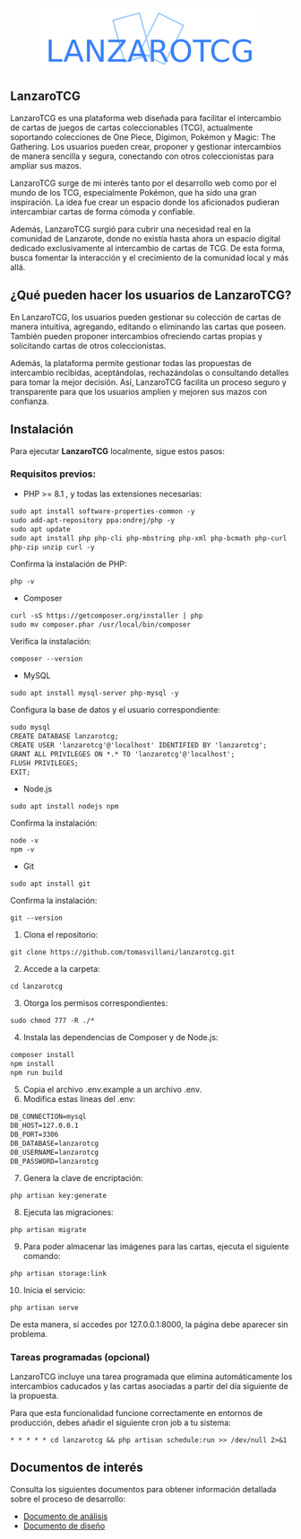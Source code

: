 <p align="center"><a href="#"><img src="/public/img/logo-extendido.png" width="400" alt="LanzaroTCG"></a></p>

## LanzaroTCG

LanzaroTCG es una plataforma web diseñada para facilitar el intercambio de cartas de juegos de cartas coleccionables (TCG), actualmente soportando colecciones de One Piece, Digimon, Pokémon y Magic: The Gathering. Los usuarios pueden crear, proponer y gestionar intercambios de manera sencilla y segura, conectando con otros coleccionistas para ampliar sus mazos.

LanzaroTCG surge de mi interés tanto por el desarrollo web como por el mundo de los TCG, especialmente Pokémon, que ha sido una gran inspiración. La idea fue crear un espacio donde los aficionados pudieran intercambiar cartas de forma cómoda y confiable.

Además, LanzaroTCG surgió para cubrir una necesidad real en la comunidad de Lanzarote, donde no existía hasta ahora un espacio digital dedicado exclusivamente al intercambio de cartas de TCG. De esta forma, busca fomentar la interacción y el crecimiento de la comunidad local y más allá.

## ¿Qué pueden hacer los usuarios de LanzaroTCG?

En LanzaroTCG, los usuarios pueden gestionar su colección de cartas de manera intuitiva, agregando, editando o eliminando las cartas que poseen. También pueden proponer intercambios ofreciendo cartas propias y solicitando cartas de otros coleccionistas.

Además, la plataforma permite gestionar todas las propuestas de intercambio recibidas, aceptándolas, rechazándolas o consultando detalles para tomar la mejor decisión. Así, LanzaroTCG facilita un proceso seguro y transparente para que los usuarios amplíen y mejoren sus mazos con confianza.

## Instalación

Para ejecutar **LanzaroTCG** localmente, sigue estos pasos:

### Requisitos previos:

- PHP >= 8.1 , y todas las extensiones necesarias:
```
sudo apt install software-properties-common -y
sudo add-apt-repository ppa:ondrej/php -y
sudo apt update
sudo apt install php php-cli php-mbstring php-xml php-bcmath php-curl php-zip unzip curl -y
```
Confirma la instalación de PHP:
```
php -v
```
- Composer
```
curl -sS https://getcomposer.org/installer | php
sudo mv composer.phar /usr/local/bin/composer
```
Verifica la instalación:
```
composer --version
```
- MySQL
```
sudo apt install mysql-server php-mysql -y
```
Configura la base de datos y el usuario correspondiente:
```
sudo mysql
CREATE DATABASE lanzarotcg;
CREATE USER 'lanzarotcg'@'localhost' IDENTIFIED BY 'lanzarotcg';
GRANT ALL PRIVILEGES ON *.* TO 'lanzarotcg'@'localhost';
FLUSH PRIVILEGES;
EXIT;
```
- Node.js
```
sudo apt install nodejs npm
```
Confirma la instalación:
```
node -v
npm -v
```
- Git
```
sudo apt install git
```
Confirma la instalación:
```
git --version
```

1. Clona el repositorio:
```
git clone https://github.com/tomasvillani/lanzarotcg.git
```
2. Accede a la carpeta:
```
cd lanzarotcg
```
3. Otorga los permisos correspondientes:
```
sudo chmod 777 -R ./*
```
4. Instala las dependencias de Composer y de Node.js:
```
composer install
npm install
npm run build
```
5. Copia el archivo .env.example a un archivo .env.
6. Modifica estas líneas del .env:
```
DB_CONNECTION=mysql
DB_HOST=127.0.0.1
DB_PORT=3306
DB_DATABASE=lanzarotcg
DB_USERNAME=lanzarotcg
DB_PASSWORD=lanzarotcg
```
7. Genera la clave de encriptación:
```
php artisan key:generate
```
8. Ejecuta las migraciones:
```
php artisan migrate
```
9. Para poder almacenar las imágenes para las cartas, ejecuta el siguiente comando:
```
php artisan storage:link
```
10. Inicia el servicio:
```
php artisan serve
```

De esta manera, si accedes por 127.0.0.1:8000, la página debe aparecer sin problema.

### Tareas programadas (opcional)

LanzaroTCG incluye una tarea programada que elimina automáticamente los intercambios caducados y las cartas asociadas a partir del día siguiente de la propuesta.

Para que esta funcionalidad funcione correctamente en entornos de producción, debes añadir el siguiente cron job a tu sistema:
```
* * * * * cd lanzarotcg && php artisan schedule:run >> /dev/null 2>&1
```

## Documentos de interés

Consulta los siguientes documentos para obtener información detallada sobre el proceso de desarrollo:

- [Documento de análisis](https://drive.google.com/file/d/1cfj9VyrZCsYJsvvssfEttVlIQ6ubsBtb/view?usp=sharing)
- [Documento de diseño](https://drive.google.com/file/d/1MrqSNClZ07Ei8lgATAisC2sm_jUi9F7z/view?usp=sharing)
